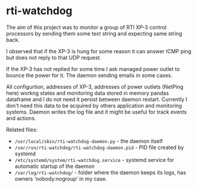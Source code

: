 # rti-watchdog
The aim of this project was to monitor a group of RTI XP-3 control processors by sending them some text string and expecting same string back.

I observed that if the XP-3 is hung for some reason it can answer  ICMP ping but does not reply to that UDP request.

If the XP-3 has not replied for some time I ask managed power outlet to bounce the power for it. The daemon sending emails in some cases.

All configurtion, addresses of XP-3, addresses of power outlets (NetPing here) workng states and monitoring data stored in memory pandas dataframe and I do not need it persist between daemon restart. Currently I don't need this data to be acquired by others application and monitoring systems.
Daemon writes the log file and it might be useful for track events and actions.

Related files:
* ```/usr/local/sbin/rti-watchdog-daemon.py``` - the daemon itself
* ```/var/run/rti-watchdog/rti-watchdog-daemon.pid``` - PID file created by systemd
* ```/etc/systemd/system/rti-watchdog.service``` - systemd service for automatic startup of the daemon
* ```/var/log/rti-watchdog/``` - folder where the daemon keeps its logs, has owners 'nobody:nogroup' in my case.
